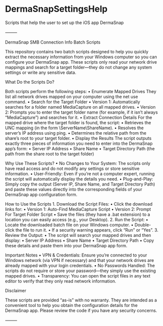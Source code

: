 # DermaSnapSettingsHelp
Scripts that help the user to set up the iOS app DermaSnap

⸻

DermaSnap SMB Connection Info Batch Scripts

This repository contains two batch scripts designed to help you quickly extract the necessary information from your Windows computer so you can configure your DermaSnap app. These scripts only read your network drive mappings and search for a target folder—they do not change any system settings or write any sensitive data.

What Do the Scripts Do?

Both scripts perform the following steps:
	•	Enumerate Mapped Drives
They list all network drives mapped on your computer using the net use command.
	•	Search for the Target Folder
	•	Version 1: Automatically searches for a folder named MediaCapture on all mapped drives.
	•	Version 2: Prompts you to enter the target folder name (for example, if it isn’t always “MediaCapture”) and searches for it.
	•	Extract Connection Details
For the mapped drive where the target folder is found, the script:
	•	Retrieves the UNC mapping (in the form \\ServerName\ShareName).
	•	Resolves the server’s IP address using ping.
	•	Determines the relative path from the share’s root to your target folder.
	•	Display the Results
The script outputs exactly three pieces of information you need to enter into the DermaSnap app’s form:
	•	Server IP Address
	•	Share Name
	•	Target Directory Path (the path from the share root to the target folder)

Why Use These Scripts?
	•	No Changes to Your System:
The scripts only have read access and do not modify any settings or store sensitive information.
	•	User-Friendly:
Even if you’re not a computer expert, running the script will automatically display the details you need.
	•	Plug-and-Play:
Simply copy the output (Server IP, Share Name, and Target Directory Path) and paste these values directly into the corresponding fields of your DermaSnap app configuration form.

How to Use the Scripts
	1.	Download the Script Files:
	•	Click the download links for:
	•	Version 1: Auto-Find MediaCapture Script
	•	Version 2: Prompt For Target Folder Script
	•	Save the files (they have a .bat extension) to a location you can easily access (e.g., your Desktop).
	2.	Run the Script:
	•	Locate the downloaded batch file on your Windows computer.
	•	Double-click the file to run it.
	•	If a security warning appears, click “Run” or “Yes”.
	3.	Review the Output:
	•	The script will search your mapped drives and then display:
	•	Server IP Address
	•	Share Name
	•	Target Directory Path
	•	Copy these details and paste them into your DermaSnap app form.

Important Notes
	•	VPN & Credentials:
Ensure you’re connected to your Windows network (via VPN if necessary) and that your network drives are already mapped with your login credentials.
	•	No Passwords Handled:
The scripts do not require or store your password—they simply use the existing mapped drives.
	•	Transparency:
You can open the script files in any text editor to verify that they only read network information.

Disclaimer

These scripts are provided “as-is” with no warranty. They are intended as a convenient tool to help you obtain the configuration details for the DermaSnap app. Please review the code if you have any security concerns.

⸻
